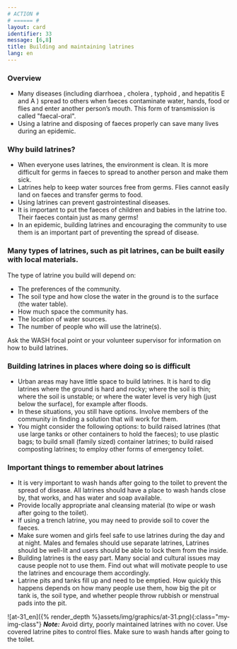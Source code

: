 ```yaml
---
# ACTION #
# ====== #
layout: card
identifier: 33
message: [6,8]
title: Building and maintaining latrines
lang: en
---
```


### Overview

- Many diseases (including diarrhoea <a class="crosslink" href="{% render_depth %}{% render_link disease|1 %}"><i class="fas fa-external-link-alt" aria-hidden="true"></i></a>, cholera <a class="crosslink" href="{% render_depth %}{% render_link disease|2 %}"><i class="fas fa-external-link-alt" aria-hidden="true"></i></a>, typhoid <a class="crosslink" href="{% render_depth %}{% render_link disease|5 %}"><i class="fas fa-external-link-alt" aria-hidden="true"></i></a>, and hepatitis E <a class="crosslink" href="{% render_depth %}{% render_link disease|4 %}"><i class="fas fa-external-link-alt" aria-hidden="true"></i></a> and A <a class="crosslink" href="{% render_depth %}{% render_link disease|3 %}"><i class="fas fa-external-link-alt" aria-hidden="true"></i></a>) spread to others when faeces contaminate water, hands, food or flies and enter another person’s mouth. This form of transmission is called "faecal-oral".
- Using a latrine and disposing of faeces properly can save many lives during an epidemic.

### Why build latrines?

- When everyone uses latrines, the environment is clean. It is more difficult for germs in faeces to spread to another person and make them sick.
- Latrines help to keep water sources free from germs. Flies cannot easily land on faeces and transfer germs to food.
- Using latrines can prevent gastrointestinal diseases.
- It is important to put the faeces of children and babies in the latrine too. Their faeces contain just as many germs!
- In an epidemic, building latrines and encouraging the community to use them is an important part of preventing the spread of disease.

### Many types of latrines, such as pit latrines, can be built easily with local materials.

The type of latrine you build will depend on:
-	The preferences of the community.
-	The soil type and how close the water in the ground is to the surface (the water table).
-	How much space the community has.
-	The location of water sources. 
-	The number of people who will use the latrine(s).

Ask the WASH focal point or your volunteer supervisor for information on how to build latrines.

### Building latrines in places where doing so is difficult
- Urban areas may have little space to build latrines. It is hard to dig latrines where the ground is hard and rocky; where the soil is thin; where the soil is unstable; or where the water level is very high (just below the surface), for example after floods.
- In these situations, you still have options. Involve members of the community in finding a solution that will work for them.
- You might consider the following options: to build raised latrines (that use large tanks or other containers to hold the faeces); to use plastic bags; to build small (family sized) container latrines; to build raised composting latrines; to employ other forms of emergency toilet.

### Important things to remember about latrines
- It is very important to wash hands after going to the toilet to prevent the spread of disease. All latrines should have a place to wash hands close by, that works, and has water and soap available.
- Provide locally appropriate anal cleansing material (to wipe or wash after going to the toilet).
- If using a trench latrine, you may need to provide soil to cover the faeces.
- Make sure women and girls feel safe to use latrines during the day and at night. Males and females should use separate latrines, Latrines should be well-lit and users should be able to lock them from the inside.
- Building latrines is the easy part. Many social and cultural issues may cause people not to use them. Find out what will motivate people to use the latrines and encourage them accordingly.
- Latrine pits and tanks fill up and need to be emptied. How quickly this happens depends on how many people use them, how big the pit or tank is, the soil type, and whether people throw rubbish or menstrual pads into the pit.

![at-31_en]({% render_depth %}assets/img/graphics/at-31.png){:class="my-img-class"}
***Note:*** Avoid dirty, poorly maintained latrines with no cover. Use covered latrine pites to control flies.  Make sure to wash hands after going to the toilet.
